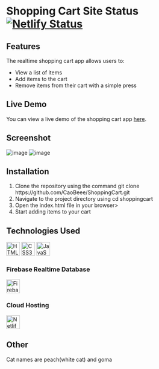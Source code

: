 # Shopping Cart Site Status [![Netlify Status](https://api.netlify.com/api/v1/badges/d8c8f65f-81c1-4489-9c38-5d9717d5faf2/deploy-status)](https://app.netlify.com/sites/cart-app-caobeee/deploys)

## Features

The realtime shopping cart app allows users to:

<ul>
    <li>View a list of items</li>
    <li>Add items to the cart</li>
    <li>Remove items from their cart with a simple press</li>
</ul>

## Live Demo

You can view a live demo of the shopping cart app [here](https://cart-app-caobeee.netlify.app/).

## Screenshot

![image](https://user-images.githubusercontent.com/98575161/232346998-37fef45a-3441-414d-bcca-10eeb932ebb7.png)
![image](https://user-images.githubusercontent.com/98575161/232347028-0dc883c8-be47-4412-9935-058ef7e570e0.png)

## Installation

<ol>
 <li>Clone the repository using the command git clone https://github.com/CaoBeee/ShoppingCart.git</li>
 <li>Navigate to the project directory using cd shoppingcart</li>
 <li>Open the index.html file in your browser></li>
 <li>Start adding items to your cart</li>
</ol>

## Technologies Used

<a href="https://developer.mozilla.org/en-US/docs/Glossary/HTML5" target="_blank" rel="noreferrer"><img src="https://raw.githubusercontent.com/danielcranney/readme-generator/main/public/icons/skills/html5-colored.svg" width="36" height="36" alt="HTML5" /></a>
<a href="https://www.w3.org/TR/CSS/#css" target="_blank" rel="noreferrer"><img src="https://raw.githubusercontent.com/danielcranney/readme-generator/main/public/icons/skills/css3-colored.svg" width="36" height="36" alt="CSS3" /></a>
<a href="https://developer.mozilla.org/en-US/docs/Web/JavaScript" target="_blank" rel="noreferrer"><img src="https://raw.githubusercontent.com/danielcranney/readme-generator/main/public/icons/skills/javascript-colored.svg" width="36" height="36" alt="JavaScript" /></a>

### Firebase Realtime Database

<a href="https://developer.mozilla.org/en-US/docs/Web/JavaScript" target="_blank" rel="noreferrer"><img src="https://cdn.iconscout.com/icon/free/png-512/firebase-3521427-2944871.png?f=avif&w=256" width="36" height="36" alt="Firebase" /></a>

### Cloud Hosting

<a href="https://www.netlify.com/" target="_blank" rel="noreferrer"><img src="https://jeancochrane.com/static/images/blog/netlify-identity-dealbreakers/netlify-logo.png" width="36" height="36" alt="Netlify" /></a>

## Other

Cat names are peach(white cat) and goma
